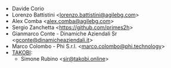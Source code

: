 - Davide Corio
- Lorenzo Battistini \<<lorenzo.battistini@agilebg.com>\>
- Alex Comba \<<alex.comba@agilebg.com>\>
- Sergio Zanchetta \<<https://github.com/primes2h>\>
- Gianmarco Conte - Dinamiche Aziendali Sr
  \<<gconte@dinamicheaziendali.it>\>
- Marco Colombo - Phi S.r.l. \<<marco.colombo@phi.technology>\>
- [TAKOBI](https://takobi.online):
  - Simone Rubino \<<sir@takobi.online>\>
